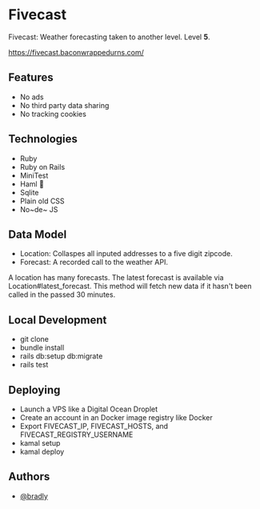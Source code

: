 # Fivecast

Fivecast: Weather forecasting taken to another level. Level **5**.


https://fivecast.baconwrappedurns.com/


## Features
- No ads
- No third party data sharing
- No tracking cookies


## Technologies
- Ruby
- Ruby on Rails
- MiniTest
- Haml 🤗
- Sqlite
- Plain old CSS
- No~de~ JS


## Data Model
- Location: Collaspes all inputed addresses to a five digit zipcode.
- Forecast: A recorded call to the weather API.

A location has many forecasts. The latest forecast is available
via Location#latest_forecast. This method will fetch new data if it hasn't
been called in the passed 30 minutes.


## Local Development
- git clone
- bundle install
- rails db:setup db:migrate
- rails test


## Deploying
- Launch a VPS like a Digital Ocean Droplet
- Create an account in an Docker image registry like Docker
- Export FIVECAST_IP, FIVECAST_HOSTS, and FIVECAST_REGISTRY_USERNAME
- kamal setup
- kamal deploy


## Authors
- [@bradly](https://www.github.com/bradly)
